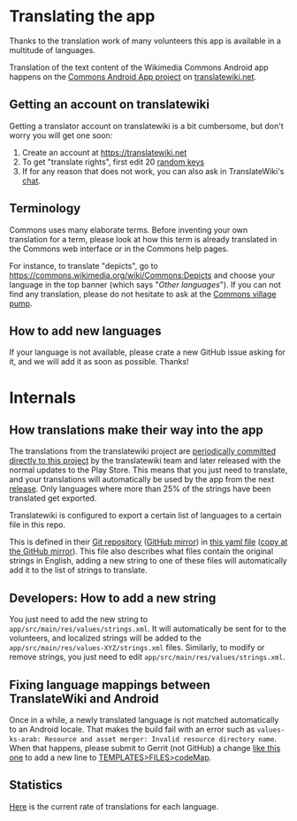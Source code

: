 # Translating the app

Thanks to the translation work of many volunteers this app is available in a multitude of languages.

Translation of the text content of the Wikimedia Commons Android app happens on the [Commons Android App project](https://translatewiki.net/w/i.php?title=Special:Translate&group=commons-android) on [translatewiki.net](https://translatewiki.net). 

## Getting an account on translatewiki

Getting a translator account on translatewiki is a bit cumbersome, but don't worry you will get one soon:

1. Create an account at https://translatewiki.net
2. To get "translate rights", first edit 20 [random keys](https://translatewiki.net/wiki/Special:TranslationStash?)
3. If for any reason that does not work, you can also ask in TranslateWiki's [chat](https://translatewiki.net/wiki/Special:WebChat).

## Terminology

Commons uses many elaborate terms. Before inventing your own translation for a term, please look at how this term is already translated in the Commons web interface or in the Commons help pages.

For instance, to translate "depicts", go to https://commons.wikimedia.org/wiki/Commons:Depicts and choose your language in the top banner (which says "_Other languages_"). If you can not find any translation, please do not hesitate to ask at the [Commons village pump](https://commons.wikimedia.org/wiki/Commons:Village_pump).

## How to add new languages
If your language is not available, please crate a new GitHub issue asking for it, and we will add it as soon as possible. Thanks!

# Internals

## How translations make their way into the app
The translations from the translatewiki project are [periodically committed directly to this project](https://github.com/commons-app/apps-android-commons/commits/master?author=translatewiki) by the translatewiki team and later released with the normal updates to the Play Store. This means that you just need to translate, and your translations will automatically be used by the app from the next [release](https://github.com/commons-app/apps-android-commons/releases). Only languages where more than 25% of the strings have been translated get exported.

Translatewiki is configured to export a certain list of languages to a certain file in this repo. 

This is defined in their [Git repository](https://phabricator.wikimedia.org/diffusion/GTWN/repository/master/) ([GitHub mirror](https://github.com/wikimedia/translatewiki/)) in [this yaml file](https://phabricator.wikimedia.org/diffusion/GTWN/browse/master/groups/Wikimedia/CommonsAndroid.yaml) ([copy at the GitHub mirror](https://github.com/wikimedia/translatewiki/blob/master/groups/Wikimedia/CommonsAndroid.yaml)). This file also describes what files contain the original strings in English, adding a new string to one of these files will automatically add it to the list of strings to translate.

## Developers: How to add a new string

You just need to add the new string to `app/src/main/res/values/strings.xml`.
It will automatically be sent for to the volunteers, and localized strings will be added to the `app/src/main/res/values-XYZ/strings.xml` files.
Similarly, to modify or remove strings, you just need to edit `app/src/main/res/values/strings.xml`.

## Fixing language mappings between TranslateWiki and Android

Once in a while, a newly translated language is not matched automatically to an Android locale. That makes the build fail with an error such as `values-ks-arab: Resource and asset merger: Invalid resource directory name`. When that happens, please submit to Gerrit (not GitHub) a change [like this one](https://gerrit.wikimedia.org/r/c/translatewiki/+/826587) to add a new line to [TEMPLATES>FILES>codeMap](https://phabricator.wikimedia.org/diffusion/GTWN/browse/master/groups/Wikimedia/CommonsAndroid.yaml$15).

## Statistics

[Here](https://translatewiki.net/w/i.php?title=Special%3AMessageGroupStats&x=D&group=commons-android&suppressempty=1) is the current rate of translations for each language.
